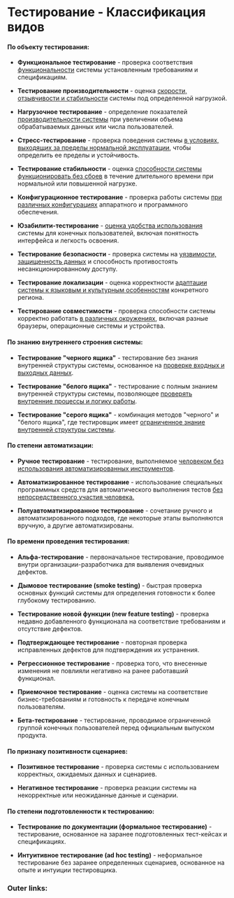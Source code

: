  

# Тестирование - **Классификация видов** 

#### По объекту тестирования:

- **Функциональное тестирование** - проверка соответствия <u>функциональности</u> системы установленным требованиям и спецификациям.
    
- **Тестирование производительности** - оценка <u>скорости, отзывчивости и стабильности</u> системы под определенной нагрузкой.
    
- **Нагрузочное тестирование** - определение показателей <u>производительности системы</u> при увеличении объема обрабатываемых данных или числа пользователей.
    
- **Стресс-тестирование** - проверка поведения системы <u>в условиях, выходящих за пределы нормальной эксплуатации</u>, чтобы определить ее пределы и устойчивость.
    
- **Тестирование стабильности** - оценка <u>способности системы функционировать без сбоев</u> в течение длительного времени при нормальной или повышенной нагрузке.
    
- **Конфигурационное тестирование** - проверка работы системы <u>при различных конфигурациях</u> аппаратного и программного обеспечения.
    
- **Юзабилити-тестирование** - <u> оценка удобства использования</u> системы для конечных пользователей, включая понятность интерфейса и легкость освоения.
    
- **Тестирование безопасности** - проверка системы на <u>уязвимости, защищенность данных</u> и способность противостоять несанкционированному доступу.
    
- **Тестирование локализации** - оценка корректности <u>адаптации системы к языковым и культурным особенностям</u> конкретного региона.
    
- **Тестирование совместимости** - проверка способности системы корректно работать <u>в различных окружениях</u>, включая разные браузеры, операционные системы и устройства.
    

#### По знанию внутреннего строения системы:

- **Тестирование "черного ящика"** - тестирование без знания внутренней структуры системы, основанное на <u>проверке входных и выходных данных</u>.
    
- **Тестирование "белого ящика"** - тестирование с полным знанием внутренней структуры системы, позволяющее <u>проверять внутренние процессы и логику работы</u>.
    
- **Тестирование "серого ящика"** - комбинация методов "черного" и "белого ящика", где тестировщик имеет <u>ограниченное знание внутренней структуры системы</u>.
    

#### По степени автоматизации:

- **Ручное тестирование** - тестирование, выполняемое <u>человеком без использования автоматизированных инструментов</u>.
    
- **Автоматизированное тестирование** - использование специальных программных средств для автоматического выполнения тестов <u>без непосредственного участия человека.</u>
    
- **Полуавтоматизированное тестирование** - сочетание ручного и автоматизированного подходов, где некоторые этапы выполняются вручную, а другие автоматизированы.


#### По времени проведения тестирования:

- **Альфа-тестирование** - первоначальное тестирование, проводимое внутри организации-разработчика для выявления очевидных дефектов.
    
- **Дымовое тестирование (smoke testing)** - быстрая проверка основных функций системы для определения готовности к более глубокому тестированию.
    
- **Тестирование новой функции (new feature testing)** - проверка недавно добавленного функционала на соответствие требованиям и отсутствие дефектов.
    
- **Подтверждающее тестирование** - повторная проверка исправленных дефектов для подтверждения их устранения.
    
- **Регрессионное тестирование** - проверка того, что внесенные изменения не повлияли негативно на ранее работавший функционал.
    
- **Приемочное тестирование** - оценка системы на соответствие бизнес-требованиям и готовность к передаче конечным пользователям.
    
- **Бета-тестирование** - тестирование, проводимое ограниченной группой конечных пользователей перед официальным выпуском продукта.


#### По признаку позитивности сценариев:

- **Позитивное тестирование** - проверка системы с использованием корректных, ожидаемых данных и сценариев.
    
- **Негативное тестирование** - проверка реакции системы на некорректные или неожиданные данные и сценарии.
    

#### По степени подготовленности к тестированию:

- **Тестирование по документации (формальное тестирование)** - тестирование, основанное на заранее подготовленных тест-кейсах и спецификациях.
    
- **Интуитивное тестирование (ad hoc testing)** - неформальное тестирование без заранее определенных сценариев, основанное на опыте и интуиции тестировщика.
    

### Outer links:

